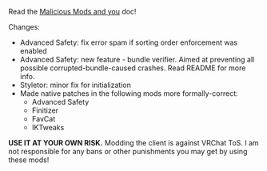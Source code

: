 Read the [Malicious Mods and you](https://github.com/knah/VRCMods/blob/master/Malicious-Mods.md) doc!

Changes:
 * Advanced Safety: fix error spam if sorting order enforcement was enabled
 * Advanced Safety: new feature - bundle verifier. Aimed at preventing all possible corrupted-bundle-caused crashes. Read README for more info.
 * Styletor: minor fix for initialization
 * Made native patches in the following mods more formally-correct:
   * Advanced Safety
   * Finitizer
   * FavCat
   * IKTweaks

**USE IT AT YOUR OWN RISK.** Modding the client is against VRChat ToS. I am not responsible for any bans or other punishments you may get by using these mods!